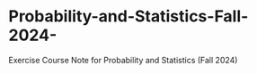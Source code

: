 # Probability-and-Statistics-Fall-2024-
Exercise Course Note for Probability and Statistics (Fall 2024)
